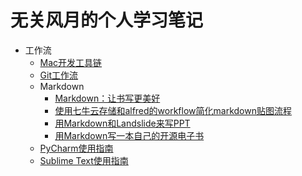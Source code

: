 # 无关风月的个人学习笔记

* 工作流
	* [Mac开发工具链](workflow/mac_develop_tools.md)
	* [Git工作流](workflow/git.md)
	* Markdown
		* [Markdown：让书写更美好](workflow/markdown.md)
		* [使用七牛云存储和alfred的workflow简化markdown贴图流程](workflow/md_pic_workflow.md)
		* [用Markdown和Landslide来写PPT](workflow/make_slide_with_landslide.md)
		* [用Markdown写一本自己的开源电子书](workflow/gitbook.md)
	* [PyCharm使用指南](workflow/learning_pycharm.md)
	* [Sublime Text使用指南](workflow/learning_sublime_text.md)
